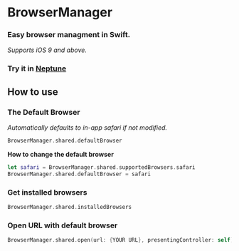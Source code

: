 # BrowserManager

### Easy browser managment in Swift.
*Supports iOS 9 and above.*

### Try it in [Neptune](https://www.twitter.com/NeptuneApp_ "Neptune")

## How to use
### The Default Browser
*Automatically defaults to in-app safari if not modified.*
```swift
BrowserManager.shared.defaultBrowser
```
**How to change the default browser**
```swift
let safari = BrowserManager.shared.supportedBrowsers.safari
BrowserManager.shared.defaultBrowser = safari
```

### Get installed browsers
```swift
BrowserManager.shared.installedBrowsers
```

### Open URL with default browser
```swift
BrowserManager.shared.open(url: {YOUR URL}, presentingController: self)
```
